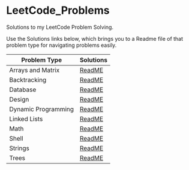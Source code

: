 # LeetCode_Problems

Solutions to my LeetCode Problem Solving.

Use the Solutions links below, which brings you to a Readme file of that problem type for navigating problems easily.



|Problem Type|Solutions|
|--------------|--------|
|Arrays and Matrix|[ReadME](https://github.com/HarshOza36/LeetCode_Problems/blob/main/Arrays%20and%20Matrix/README.md#leetcode-problems-on-arrays-and-matrix)|
|Backtracking|[ReadME](https://github.com/HarshOza36/LeetCode_Problems/tree/main/BackTracking#leetcode-problems-on-backtracking)|
|Database|[ReadME](https://github.com/HarshOza36/LeetCode_Problems/tree/main/Database#leetcode-problems-on-database)|
|Design|[ReadME](https://github.com/HarshOza36/LeetCode_Problems/tree/main/Design#leetcode-problems-on-design)|
|Dynamic Programming|[ReadME](https://github.com/HarshOza36/LeetCode_Problems/tree/main/Dynamic%20Programming#leetcode-problems-on-dynamic-programming)|
|Linked Lists|[ReadME](https://github.com/HarshOza36/LeetCode_Problems/tree/main/Linked%20List#leetcode-problems-on-linked-list)|
|Math|[ReadME](https://github.com/HarshOza36/LeetCode_Problems/tree/main/Math#leetcode-problems-on-math)|
|Shell|[ReadME](https://github.com/HarshOza36/LeetCode_Problems/tree/main/Shell#leetcode-problems-on-shell)|
|Strings|[ReadME](https://github.com/HarshOza36/LeetCode_Problems/tree/main/String#leetcode-problems-on-strings)|
|Trees|[ReadME](https://github.com/HarshOza36/LeetCode_Problems/tree/main/Tree#leetcode-problems-on-tree)|

